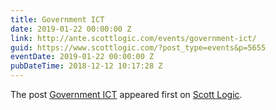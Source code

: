 ```yaml
---
title: Government ICT
date: 2019-01-22 00:00:00 Z
link: http://ante.scottlogic.com/events/government-ict/
guid: https://www.scottlogic.com/?post_type=events&p=5655
eventDate: 2019-01-22 00:00:00 Z
pubDateTime: 2018-12-12 10:17:28 Z
---
```


<p>The post <a rel="nofollow" href="http://ante.scottlogic.com/events/government-ict/">Government ICT</a> appeared first on <a rel="nofollow" href="http://ante.scottlogic.com">Scott Logic</a>.</p>